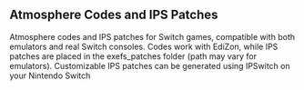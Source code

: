 ## Atmosphere Codes and IPS Patches

Atmosphere codes and IPS patches for Switch games, compatible with both emulators and real Switch consoles. Codes work with EdiZon, while IPS patches are placed in the exefs_patches folder (path may vary for emulators). Customizable IPS patches can be generated using IPSwitch on your Nintendo Switch